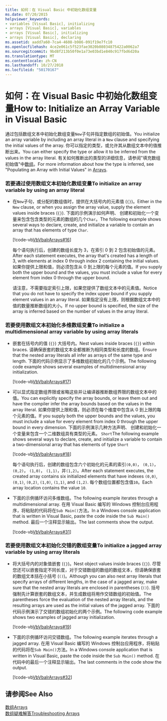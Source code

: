 ```yaml
---
title: 如何：在 Visual Basic 中初始化数组变量
ms.date: 07/20/2015
helpviewer_keywords:
- variables [Visual Basic], initializing
- arrays [Visual Basic], variables
- arrays [Visual Basic], initializing
- arrays [Visual Basic], declaring
ms.assetid: aadd7a60-7ca4-4608-b986-091f19e7fc10
ms.openlocfilehash: 4ce2e061c5f523fae3020b08034875422a0062a7
ms.sourcegitcommit: 9bd8f213b50f0e1a73e03bd1e840c917fbd6d20a
ms.translationtype: MT
ms.contentlocale: zh-CN
ms.lasthandoff: 10/27/2018
ms.locfileid: "50170167"
---
```

# <a name="how-to-initialize-an-array-variable-in-visual-basic"></a><span data-ttu-id="4057c-102">如何：在 Visual Basic 中初始化数组变量</span><span class="sxs-lookup"><span data-stu-id="4057c-102">How to: Initialize an Array Variable in Visual Basic</span></span>
<span data-ttu-id="4057c-103">通过包括数组文本中初始化数组变量`New`子句并指定数组的初始值。</span><span class="sxs-lookup"><span data-stu-id="4057c-103">You initialize an array variable by including an array literal in a `New` clause and specifying the initial values of the array.</span></span> <span data-ttu-id="4057c-104">你可以指定的类型，或允许其从数组文本中的值推断出来。</span><span class="sxs-lookup"><span data-stu-id="4057c-104">You can either specify the type or allow it to be inferred from the values in the array literal.</span></span> <span data-ttu-id="4057c-105">有关如何推断出的类型的详细信息，请参阅"填充数组初始值"中[数组](../../../../visual-basic/programming-guide/language-features/arrays/index.md)。</span><span class="sxs-lookup"><span data-stu-id="4057c-105">For more information about how the type is inferred, see "Populating an Array with Initial Values" in [Arrays](../../../../visual-basic/programming-guide/language-features/arrays/index.md).</span></span>  
  
### <a name="to-initialize-an-array-variable-by-using-an-array-literal"></a><span data-ttu-id="4057c-106">若要通过使用数组文本初始化数组变量</span><span class="sxs-lookup"><span data-stu-id="4057c-106">To initialize an array variable by using an array literal</span></span>  
  
-   <span data-ttu-id="4057c-107">在`New`子句，或分配的数组值时，提供在大括号内的元素值 (`{}`)。</span><span class="sxs-lookup"><span data-stu-id="4057c-107">Either in the `New` clause, or when you assign the array value, supply the element values inside braces (`{}`).</span></span> <span data-ttu-id="4057c-108">下面的示例演示如何声明、 创建和初始化一个变量来包含包含类型的元素的数组的几个`Char`。</span><span class="sxs-lookup"><span data-stu-id="4057c-108">The following example shows several ways to declare, create, and initialize a variable to contain an array that has elements of type `Char`.</span></span>  
  
     [!code-vb[VbVbalrArrays#16](../../../../visual-basic/programming-guide/language-features/arrays/codesnippet/VisualBasic/how-to-initialize-an-array-variable_1.vb)]  
  
     <span data-ttu-id="4057c-109">每个语句执行后，创建的数组长度为 3，在索引 0 到 2 包含初始值的元素。</span><span class="sxs-lookup"><span data-stu-id="4057c-109">After each statement executes, the array that's created has a length of 3, with elements at index 0 through index 2 containing the initial values.</span></span> <span data-ttu-id="4057c-110">如果你提供上限和值，则必须包含从 0 到上限的每个元素的值。</span><span class="sxs-lookup"><span data-stu-id="4057c-110">If you supply both the upper bound and the values, you must include a value for every element from index 0 through the upper bound.</span></span>  
  
     <span data-ttu-id="4057c-111">请注意，不需要指定索引上限，如果您提供了数组文本中的元素值。</span><span class="sxs-lookup"><span data-stu-id="4057c-111">Notice that you do not have to specify the index upper bound if you supply element values in an array literal.</span></span> <span data-ttu-id="4057c-112">如果指定没有上限，则根据数组文本中的值的数量推断数组的大小。</span><span class="sxs-lookup"><span data-stu-id="4057c-112">If no upper bound is specified, the size of the array is inferred based on the number of values in the array literal.</span></span>  
  
### <a name="to-initialize-a-multidimensional-array-variable-by-using-array-literals"></a><span data-ttu-id="4057c-113">若要使用数组文本初始化多维数组变量</span><span class="sxs-lookup"><span data-stu-id="4057c-113">To initialize a multidimensional array variable by using array literals</span></span>  
  
-   <span data-ttu-id="4057c-114">嵌套在括号内的值 (`{}`) 大括号内。</span><span class="sxs-lookup"><span data-stu-id="4057c-114">Nest values inside braces (`{}`) within braces.</span></span> <span data-ttu-id="4057c-115">请确保嵌套的数组文本全都推断为相同类型和长度的数组。</span><span class="sxs-lookup"><span data-stu-id="4057c-115">Ensure that the nested array literals all infer as arrays of the same type and length.</span></span> <span data-ttu-id="4057c-116">下面的代码示例显示了多维数组初始化的几个示例。</span><span class="sxs-lookup"><span data-stu-id="4057c-116">The following code example shows several examples of multidimensional array initialization.</span></span>  
  
     [!code-vb[VbVbalrArrays#17](../../../../visual-basic/programming-guide/language-features/arrays/codesnippet/VisualBasic/how-to-initialize-an-array-variable_2.vb)]  
  
-   <span data-ttu-id="4057c-117">可以显式指定数组界限或省略这些并让编译器推断数组界限的数组文本中的值。</span><span class="sxs-lookup"><span data-stu-id="4057c-117">You can explicitly specify the array bounds, or leave them out and have the compiler infer the array bounds based on the values in the array literal.</span></span> <span data-ttu-id="4057c-118">如果你提供上限和值，则必须在每个维度中包含从 0 到上限的每个元素的值。</span><span class="sxs-lookup"><span data-stu-id="4057c-118">If you supply both the upper bounds and the values, you must include a value for every element from index 0 through the upper bound in every dimension.</span></span> <span data-ttu-id="4057c-119">下面的示例演示几种方法声明、 创建和初始化一个变量来包含一个二维数组具有类型的元素。 `Short`</span><span class="sxs-lookup"><span data-stu-id="4057c-119">The following example shows several ways to declare, create, and initialize a variable to contain a two-dimensional array that has elements of type `Short`</span></span>  
  
     [!code-vb[VbVbalrArrays#18](../../../../visual-basic/programming-guide/language-features/arrays/codesnippet/VisualBasic/how-to-initialize-an-array-variable_3.vb)]  
  
     <span data-ttu-id="4057c-120">每个语句执行后，创建的数组包含六个初始化的元素的索引`(0,0)`， `(0,1)`， `(0,2)`， `(1,0)`， `(1,1)`，并`(1,2)`。</span><span class="sxs-lookup"><span data-stu-id="4057c-120">After each statement executes, the created array contains six initialized elements that have indexes `(0,0)`, `(0,1)`, `(0,2)`, `(1,0)`, `(1,1)`, and `(1,2)`.</span></span> <span data-ttu-id="4057c-121">每个数组位置都包含值`10`。</span><span class="sxs-lookup"><span data-stu-id="4057c-121">Each array location contains the value `10`.</span></span>  
  
-   <span data-ttu-id="4057c-122">下面的示例循环访问多维数组。</span><span class="sxs-lookup"><span data-stu-id="4057c-122">The following example iterates through a multidimensional array.</span></span> <span data-ttu-id="4057c-123">在用 Visual Basic 编写的 Windows 控制台应用程序，将粘贴的代码将在`Sub Main()`方法。</span><span class="sxs-lookup"><span data-stu-id="4057c-123">In a Windows console application that is written in Visual Basic, paste the code inside the `Sub Main()` method.</span></span> <span data-ttu-id="4057c-124">最后一个注释显示输出。</span><span class="sxs-lookup"><span data-stu-id="4057c-124">The last comments show the output.</span></span>  
  
     [!code-vb[VbVbalrArrays#31](../../../../visual-basic/programming-guide/language-features/arrays/codesnippet/VisualBasic/how-to-initialize-an-array-variable_4.vb)]  
  
### <a name="to-initialize-a-jagged-array-variable-by-using-array-literals"></a><span data-ttu-id="4057c-125">若要使用数组文本初始化交错的数组变量</span><span class="sxs-lookup"><span data-stu-id="4057c-125">To initialize a jagged array variable by using array literals</span></span>  
  
-   <span data-ttu-id="4057c-126">将大括号内的对象值嵌套 (`{}`)。</span><span class="sxs-lookup"><span data-stu-id="4057c-126">Nest object values inside braces (`{}`).</span></span> <span data-ttu-id="4057c-127">尽管您还可以嵌套指定不同长度，对于交错数组的数组的数组文本，但请确保嵌套的数组文本括在小括号 (`()`)。</span><span class="sxs-lookup"><span data-stu-id="4057c-127">Although you can also nest array literals that specify arrays of different lengths, in the case of a jagged array, make sure that the nested array literals are enclosed in parentheses (`()`).</span></span> <span data-ttu-id="4057c-128">括号强制先计算嵌套的数组文本，并生成数组将用作交错数组的初始值。</span><span class="sxs-lookup"><span data-stu-id="4057c-128">The parentheses force the evaluation of the nested array literals, and the resulting arrays are used as the initial values of the jagged array.</span></span> <span data-ttu-id="4057c-129">下面的代码示例演示了交错的数组初始化的两个示例。</span><span class="sxs-lookup"><span data-stu-id="4057c-129">The following code example shows two examples of jagged array initialization.</span></span>  
  
     [!code-vb[VbVbalrArrays#19](../../../../visual-basic/programming-guide/language-features/arrays/codesnippet/VisualBasic/how-to-initialize-an-array-variable_5.vb)]  
  
-   <span data-ttu-id="4057c-130">下面的示例循环访问交错数组。</span><span class="sxs-lookup"><span data-stu-id="4057c-130">The following example iterates through a jagged array.</span></span> <span data-ttu-id="4057c-131">在用 Visual Basic 编写的 Windows 控制台应用程序，将粘贴的代码将在`Sub Main()`方法。</span><span class="sxs-lookup"><span data-stu-id="4057c-131">In a Windows console application that is written in Visual Basic, paste the code inside the `Sub Main()` method.</span></span>  <span data-ttu-id="4057c-132">在代码中的最后一个注释显示输出。</span><span class="sxs-lookup"><span data-stu-id="4057c-132">The last comments in the code show the output.</span></span>  
  
     [!code-vb[VbVbalrArrays#32](../../../../visual-basic/programming-guide/language-features/arrays/codesnippet/VisualBasic/how-to-initialize-an-array-variable_6.vb)]  
  
## <a name="see-also"></a><span data-ttu-id="4057c-133">请参阅</span><span class="sxs-lookup"><span data-stu-id="4057c-133">See Also</span></span>  
 [<span data-ttu-id="4057c-134">数组</span><span class="sxs-lookup"><span data-stu-id="4057c-134">Arrays</span></span>](../../../../visual-basic/programming-guide/language-features/arrays/index.md)  
 [<span data-ttu-id="4057c-135">数组疑难解答</span><span class="sxs-lookup"><span data-stu-id="4057c-135">Troubleshooting Arrays</span></span>](../../../../visual-basic/programming-guide/language-features/arrays/troubleshooting-arrays.md)
